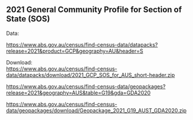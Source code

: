 

## 2021 General Community Profile for Section of State (SOS) 

Data: 

https://www.abs.gov.au/census/find-census-data/datapacks?release=2021&product=GCP&geography=AU&header=S

Download:  
https://www.abs.gov.au/census/find-census-data/datapacks/download/2021_GCP_SOS_for_AUS_short-header.zip  



https://www.abs.gov.au/census/find-census-data/geopackages?release=2021&geography=AUS&table=G19&gda=GDA2020

https://www.abs.gov.au/census/find-census-data/geopackages/download/Geopackage_2021_G19_AUST_GDA2020.zip